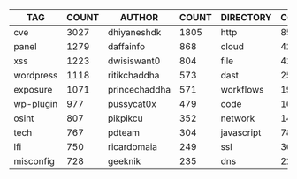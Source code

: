 |    TAG    | COUNT |    AUTHOR     | COUNT | DIRECTORY  | COUNT | SEVERITY | COUNT | TYPE | COUNT |
|-----------|-------|---------------|-------|------------|-------|----------|-------|------|-------|
| cve       |  3027 | dhiyaneshdk   |  1805 | http       |  8506 | info     |  4039 | file |   417 |
| panel     |  1279 | daffainfo     |   868 | cloud      |   420 | high     |  2266 | dns  |    25 |
| xss       |  1223 | dwisiswant0   |   804 | file       |   417 | medium   |  2132 |      |       |
| wordpress |  1118 | ritikchaddha  |   573 | dast       |   255 | critical |  1266 |      |       |
| exposure  |  1071 | princechaddha |   571 | workflows  |   192 | low      |   304 |      |       |
| wp-plugin |   977 | pussycat0x    |   479 | code       |   167 | unknown  |    57 |      |       |
| osint     |   807 | pikpikcu      |   352 | network    |   140 |          |       |      |       |
| tech      |   767 | pdteam        |   304 | javascript |    78 |          |       |      |       |
| lfi       |   750 | ricardomaia   |   249 | ssl        |    36 |          |       |      |       |
| misconfig |   728 | geeknik       |   235 | dns        |    22 |          |       |      |       |
